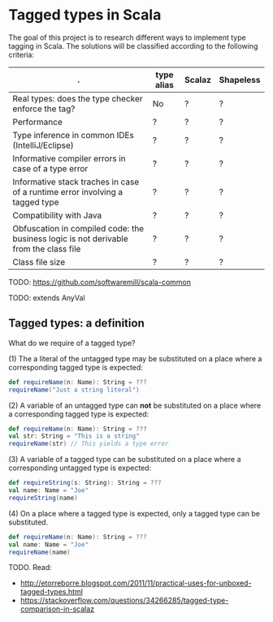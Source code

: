 Tagged types in Scala
===
The goal of this project is to research different ways to implement type tagging in Scala. The solutions will be classified according to the following criteria:

| . | type alias | Scalaz | Shapeless |
| --- | --- | --- | --- |
| Real types: does the type checker enforce the tag?| No | ? | ? |
| Performance | ? | ? | ? |
| Type inference in common IDEs (IntelliJ/Eclipse) | ? | ? | ? |
| Informative compiler errors in case of a type error | ? | ? | ? |
| Informative stack traches in case of a runtime error involving a tagged type | ? | ? | ? |
| Compatibility with Java | ? | ? | ? |
| Obfuscation in compiled code: the business logic is not derivable from the class file | ? | ? | ? |
| Class file size | ? | ? | ? |

TODO: https://github.com/softwaremill/scala-common

TODO: extends AnyVal

## Tagged types: a definition

What do we require of a tagged type?

(1) The a literal of the untagged type may be substituted on a place where a corresponding tagged type is expected:

```scala
def requireName(n: Name): String = ???
requireName("Just a string literal")
```

(2) A variable of an untagged type can __not__ be substituted on a place where a corresponding tagged type is expected:
```scala
def requireName(n: Name): String = ???
val str: String = "This is a string"
requireName(str) // This yields a type error
```

(3) A variable of a tagged type can be substituted on a place where a corresponding untagged type is expected:
```scala
def requireString(s: String): String = ???
val name: Name = "Joe"
requireString(name)
```

(4) On a place where a tagged type is expected, only a tagged type can be substituted.
```scala
def requireName(n: Name): String = ???
val name: Name = "Joe"
requireName(name)
```


TODO. Read:
- http://etorreborre.blogspot.com/2011/11/practical-uses-for-unboxed-tagged-types.html
- https://stackoverflow.com/questions/34266285/tagged-type-comparison-in-scalaz